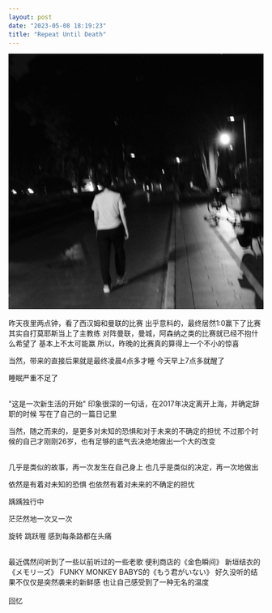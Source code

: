 ```yaml
---
layout: post
date: "2023-05-08 18:19:23"
title: "Repeat Until Death"
---
```


<img alt="foot" src="/assets/posts/walk.jpg" class="post-image"/>

昨天夜里两点钟，看了西汉姆和曼联的比赛
出乎意料的，最终居然1:0赢下了比赛
其实自打莫耶斯当上了主教练
对阵曼联，曼城，阿森纳之类的比赛就已经不抱什么希望了
基本上不太可能赢
所以，昨晚的比赛真的算得上一个不小的惊喜

当然，带来的直接后果就是最终凌晨4点多才睡
今天早上7点多就醒了

睡眠严重不足了

<br>
"这是一次新生活的开始"
印象很深的一句话，在2017年决定离开上海，并确定辞职的时候
写在了自己的一篇日记里

当然，随之而来的，是更多对未知的恐惧和对于未来的不确定的担忧
不过那个时候的自己才刚刚26岁，也有足够的底气去决绝地做出一个大的改变

<br>
几乎是类似的故事，再一次发生在自己身上
也几乎是类似的决定，再一次地做出

依然是有着对未知的恐惧
也依然有着对未来的不确定的担忧

踽踽独行中

茫茫然地一次又一次

旋转
跳跃喔
感到每条路都在头痛

<br>
最近偶然间听到了一些以前听过的一些老歌
便利商店的《金色瞬间》
新垣结衣的《メモリーズ》
FUNKY MONKEY BABYS的《もう君がいない》
好久没听的结果不仅仅是突然袭来的新鲜感
也让自己感受到了一种无名的温度

<br>
<br>
回忆